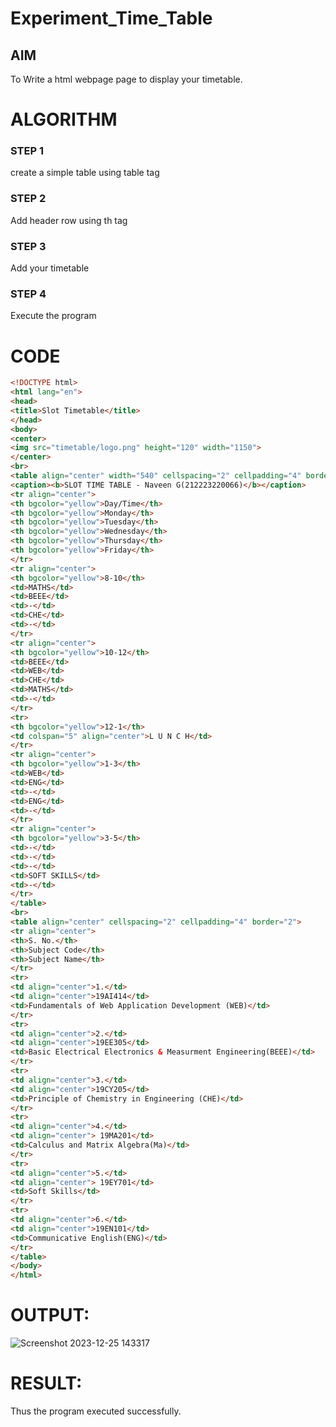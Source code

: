 # Experiment_Time_Table

## AIM

To Write a html webpage page to display your timetable.

# ALGORITHM

### STEP 1

create a simple table using table tag

### STEP 2

Add header row using th tag

### STEP 3

Add your timetable

### STEP 4

Execute the program

# CODE
```html
<!DOCTYPE html>
<html lang="en">
<head>
<title>Slot Timetable</title>
</head>
<body>
<center>
<img src="timetable/logo.png" height="120" width="1150">
</center>
<br>
<table align="center" width="540" cellspacing="2" cellpadding="4" border="5" bgcolor="cyan">
<caption><b>SLOT TIME TABLE - Naveen G(212223220066)</b></caption>
<tr align="center">
<th bgcolor="yellow">Day/Time</th>
<th bgcolor="yellow">Monday</th>
<th bgcolor="yellow">Tuesday</th>
<th bgcolor="yellow">Wednesday</th>
<th bgcolor="yellow">Thursday</th>
<th bgcolor="yellow">Friday</th>
</tr>
<tr align="center">
<th bgcolor="yellow">8-10</th>
<td>MATHS</td>
<td>BEEE</td>
<td>-</td>
<td>CHE</td>
<td>-</td>
</tr>
<tr align="center">
<th bgcolor="yellow">10-12</th>
<td>BEEE</td>
<td>WEB</td>
<td>CHE</td>
<td>MATHS</td>
<td>-</td>
</tr>
<tr>
<th bgcolor="yellow">12-1</th>
<td colspan="5" align="center">L U N C H</td>
</tr>
<tr align="center">
<th bgcolor="yellow">1-3</th>
<td>WEB</td>
<td>ENG</td>
<td>-</td>
<td>ENG</td>
<td>-</td>
</tr>
<tr align="center">
<th bgcolor="yellow">3-5</th>
<td>-</td>
<td>-</td>
<td>-</td>
<td>SOFT SKILLS</td>
<td>-</td>
</tr>
</table>
<br>
<table align="center" cellspacing="2" cellpadding="4" border="2">
<tr align="center">
<th>S. No.</th>
<th>Subject Code</th>
<th>Subject Name</th>
</tr>
<tr>
<td align="center">1.</td>
<td align="center">19AI414</td>
<td>Fundamentals of Web Application Development (WEB)</td>
</tr>
<tr>
<td align="center">2.</td>
<td align="center">19EE305</td>
<td>Basic Electrical Electronics & Measurment Engineering(BEEE)</td>
</tr>
<tr>
<td align="center">3.</td>
<td align="center">19CY205</td>
<td>Principle of Chemistry in Engineering (CHE)</td>
</tr>
<tr>
<td align="center">4.</td>
<td align="center"> 19MA201</td>
<td>Calculus and Matrix Algebra(Ma)</td>
</tr>
<tr>
<td align="center">5.</td>
<td align="center"> 19EY701</td>
<td>Soft Skills</td>
</tr>
<tr>
<td align="center">6.</td>
<td align="center">19EN101</td>
<td>Communicative English(ENG)</td>
</tr>
</table>
</body>
</html>
```

# OUTPUT:

![Screenshot 2023-12-25 143317](https://github.com/gowriganeshns/timetable/assets/145181288/a40bcb7b-920e-42aa-958a-6591833261e4)



# RESULT:
Thus the program executed successfully.
